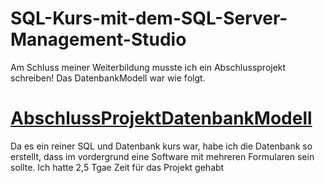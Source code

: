 # SQL-Kurs-mit-dem-SQL-Server-Management-Studio
Am Schluss meiner Weiterbildung musste ich ein Abschlussprojekt schreiben!
Das DatenbankModell war wie folgt.
# [AbschlussProjektDatenbankModell](https://user-images.githubusercontent.com/81367204/179191581-b47576a8-8101-44c3-aafd-c357c72f5111.JPG)
Da es ein reiner SQL und Datenbank kurs war, habe ich die Datenbank so erstellt, dass im vordergrund eine Software mit mehreren Formularen sein sollte.
Ich hatte 2,5 Tgae Zeit für das Projekt gehabt
